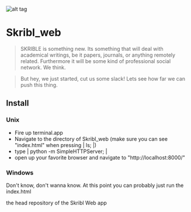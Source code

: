 ![alt tag](https://dl.dropboxusercontent.com/u/7276586/logo.gif)

Skribl_web
==========

> SKRIBLE is something new. Its something that will deal with academical writings, be it papers, journals, or anything remotely related. Furthermore it will be some kind of professional social network. We think. 

> But hey, we just started, cut us some slack! Lets see how far we can push this thing.

## Install

### Unix
- Fire up terminal.app
- Navigate to the directory of Skribl_web (make sure you can see "index.html" when pressing | ls; |) 
- type | python -m SimpleHTTPServer; |
- open up your favorite browser and navigate to "http://localhost:8000/"

### Windows
Don't know, don't wanna know. At this point you can probably just run the index.html

















the head repository of the Skribl Web app
